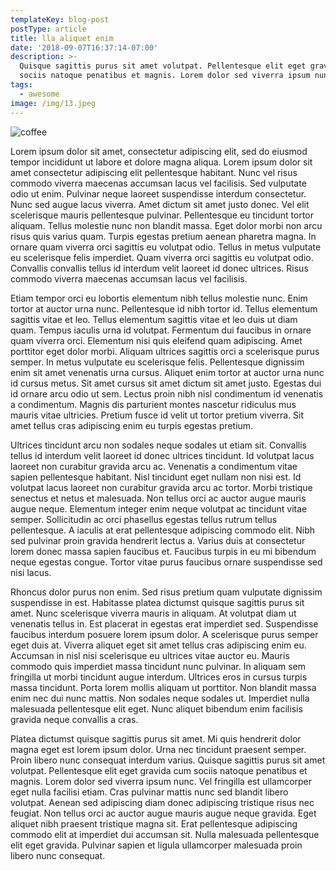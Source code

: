 ```yaml
---
templateKey: blog-post
postType: article
title: lla aliquet enim
date: '2018-09-07T16:37:14-07:00'
description: >-
  Quisque sagittis purus sit amet volutpat. Pellentesque elit eget gravida cum
  sociis natoque penatibus et magnis. Lorem dolor sed viverra ipsum nunc. 
tags:
  - awesome
image: /img/13.jpeg
---
```

![coffee](/img/chemex.jpg)

Lorem ipsum dolor sit amet, consectetur adipiscing elit, sed do eiusmod tempor incididunt ut labore et dolore magna aliqua. Lorem ipsum dolor sit amet consectetur adipiscing elit pellentesque habitant. Nunc vel risus commodo viverra maecenas accumsan lacus vel facilisis. Sed vulputate odio ut enim. Pulvinar neque laoreet suspendisse interdum consectetur. Nunc sed augue lacus viverra. Amet dictum sit amet justo donec. Vel elit scelerisque mauris pellentesque pulvinar. Pellentesque eu tincidunt tortor aliquam. Tellus molestie nunc non blandit massa. Eget dolor morbi non arcu risus quis varius quam. Turpis egestas pretium aenean pharetra magna. In ornare quam viverra orci sagittis eu volutpat odio. Tellus in metus vulputate eu scelerisque felis imperdiet. Quam viverra orci sagittis eu volutpat odio. Convallis convallis tellus id interdum velit laoreet id donec ultrices. Risus commodo viverra maecenas accumsan lacus vel facilisis.



Etiam tempor orci eu lobortis elementum nibh tellus molestie nunc. Enim tortor at auctor urna nunc. Pellentesque id nibh tortor id. Tellus elementum sagittis vitae et leo. Tellus elementum sagittis vitae et leo duis ut diam quam. Tempus iaculis urna id volutpat. Fermentum dui faucibus in ornare quam viverra orci. Elementum nisi quis eleifend quam adipiscing. Amet porttitor eget dolor morbi. Aliquam ultrices sagittis orci a scelerisque purus semper. In metus vulputate eu scelerisque felis. Pellentesque dignissim enim sit amet venenatis urna cursus. Aliquet enim tortor at auctor urna nunc id cursus metus. Sit amet cursus sit amet dictum sit amet justo. Egestas dui id ornare arcu odio ut sem. Lectus proin nibh nisl condimentum id venenatis a condimentum. Magnis dis parturient montes nascetur ridiculus mus mauris vitae ultricies. Pretium fusce id velit ut tortor pretium viverra. Sit amet tellus cras adipiscing enim eu turpis egestas pretium.



Ultrices tincidunt arcu non sodales neque sodales ut etiam sit. Convallis tellus id interdum velit laoreet id donec ultrices tincidunt. Id volutpat lacus laoreet non curabitur gravida arcu ac. Venenatis a condimentum vitae sapien pellentesque habitant. Nisl tincidunt eget nullam non nisi est. Id volutpat lacus laoreet non curabitur gravida arcu ac tortor. Morbi tristique senectus et netus et malesuada. Non tellus orci ac auctor augue mauris augue neque. Elementum integer enim neque volutpat ac tincidunt vitae semper. Sollicitudin ac orci phasellus egestas tellus rutrum tellus pellentesque. A iaculis at erat pellentesque adipiscing commodo elit. Nibh sed pulvinar proin gravida hendrerit lectus a. Varius duis at consectetur lorem donec massa sapien faucibus et. Faucibus turpis in eu mi bibendum neque egestas congue. Tortor vitae purus faucibus ornare suspendisse sed nisi lacus.



Rhoncus dolor purus non enim. Sed risus pretium quam vulputate dignissim suspendisse in est. Habitasse platea dictumst quisque sagittis purus sit amet. Nunc scelerisque viverra mauris in aliquam. At volutpat diam ut venenatis tellus in. Est placerat in egestas erat imperdiet sed. Suspendisse faucibus interdum posuere lorem ipsum dolor. A scelerisque purus semper eget duis at. Viverra aliquet eget sit amet tellus cras adipiscing enim eu. Accumsan in nisl nisi scelerisque eu ultrices vitae auctor eu. Mauris commodo quis imperdiet massa tincidunt nunc pulvinar. In aliquam sem fringilla ut morbi tincidunt augue interdum. Ultrices eros in cursus turpis massa tincidunt. Porta lorem mollis aliquam ut porttitor. Non blandit massa enim nec dui nunc mattis. Non sodales neque sodales ut. Imperdiet nulla malesuada pellentesque elit eget. Nunc aliquet bibendum enim facilisis gravida neque convallis a cras.



Platea dictumst quisque sagittis purus sit amet. Mi quis hendrerit dolor magna eget est lorem ipsum dolor. Urna nec tincidunt praesent semper. Proin libero nunc consequat interdum varius. Quisque sagittis purus sit amet volutpat. Pellentesque elit eget gravida cum sociis natoque penatibus et magnis. Lorem dolor sed viverra ipsum nunc. Vel fringilla est ullamcorper eget nulla facilisi etiam. Cras pulvinar mattis nunc sed blandit libero volutpat. Aenean sed adipiscing diam donec adipiscing tristique risus nec feugiat. Non tellus orci ac auctor augue mauris augue neque gravida. Eget aliquet nibh praesent tristique magna sit. Erat pellentesque adipiscing commodo elit at imperdiet dui accumsan sit. Nulla malesuada pellentesque elit eget gravida. Pulvinar sapien et ligula ullamcorper malesuada proin libero nunc consequat.
